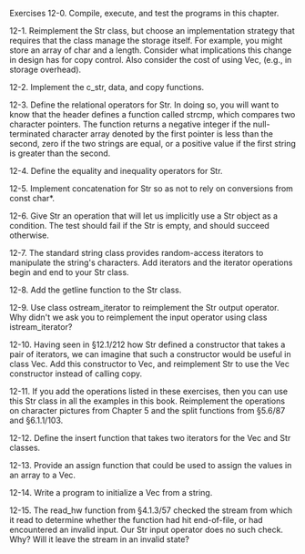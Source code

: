 Exercises
12-0. Compile, execute, and test the programs in this chapter.

12-1. Reimplement the Str class, but choose an implementation strategy that requires that the class manage the storage itself. For example, you might store an array of char and a length. Consider what implications this change in design has for copy control. Also consider the cost of using Vec, (e.g., in storage overhead).

12-2. Implement the c_str, data, and copy functions.

12-3. Define the relational operators for Str. In doing so, you will want to know that the <cstring> header defines a function called strcmp, which compares two character pointers. The function returns a negative integer if the null-terminated character array denoted by the first pointer is less than the second, zero if the two strings are equal, or a positive value if the first string is greater than the second.

12-4. Define the equality and inequality operators for Str.

12-5. Implement concatenation for Str so as not to rely on conversions from const char*.

12-6. Give Str an operation that will let us implicitly use a Str object as a condition. The test should fail if the Str is empty, and should succeed otherwise.

12-7. The standard string class provides random-access iterators to manipulate the string's characters. Add iterators and the iterator operations begin and end to your Str class.

12-8. Add the getline function to the Str class.

12-9. Use class ostream_iterator to reimplement the Str output operator. Why didn't we ask you to reimplement the input operator using class istream_iterator?

12-10. Having seen in §12.1/212 how Str defined a constructor that takes a pair of iterators, we can imagine that such a constructor would be useful in class Vec. Add this constructor to Vec, and reimplement Str to use the Vec constructor instead of calling copy.

12-11. If you add the operations listed in these exercises, then you can use this Str class in all the examples in this book. Reimplement the operations on character pictures from Chapter 5 and the split functions from §5.6/87 and §6.1.1/103.

12-12. Define the insert function that takes two iterators for the Vec and Str classes. 

12-13. Provide an assign function that could be used to assign the values in an array to a Vec. 

12-14. Write a program to initialize a Vec from a string.

12-15. The read_hw function from §4.1.3/57 checked the stream from which it read to determine whether the function had hit end-of-file, or had encountered an invalid input. Our Str input operator does no such check. Why? Will it leave the stream in an invalid state?
